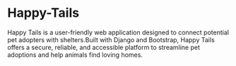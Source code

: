 # Happy-Tails
Happy Tails is a user-friendly web application designed to connect potential pet adopters with shelters.Built with Django and Bootstrap, Happy Tails offers a secure, reliable, and accessible platform to streamline pet adoptions and help animals find loving homes.
